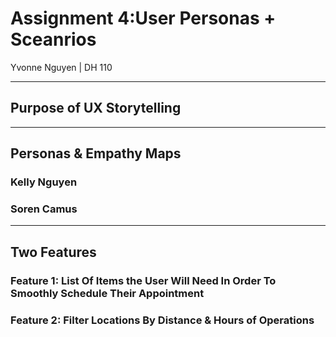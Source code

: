 # Assignment 4:User Personas + Sceanrios 

Yvonne Nguyen | DH 110

---

## Purpose of UX Storytelling 

---

## Personas & Empathy Maps

### Kelly Nguyen

### Soren Camus

---

## Two Features 

### Feature 1: List Of Items the User Will Need In Order To Smoothly Schedule Their Appointment

### Feature 2: Filter Locations By Distance & Hours of Operations 
